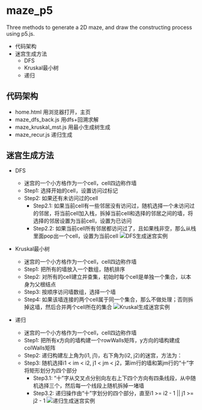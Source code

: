 # maze_p5
Three methods to generate a 2D maze, and draw the constructing process using p5.js.

* 代码架构
* 迷宫生成方法
  * DFS
  * Kruskal最小树
  * 递归

## 代码架构
 * home.html  用浏览器打开，主页
 * maze_dfs_back.js  用dfs+回溯求解
 * maze_kruskal_mst.js  用最小生成树生成
 * maze_recur.js  递归生成

## 迷宫生成方法
  * DFS <br>
    * 迷宫的一个小方格作为一个cell，cell四边称作墙
    * Step1: 选择开始的cell，设置访问过标记
    * Step2: 如果还有未访问过的cell
      * Step2.1: 如果当前cell有一些邻居没有访问过，随机选择一个未访问过的邻居，将当前cell加入栈，拆掉当前cell和选择的邻居之间的墙，将选择的邻居设置为当前cell，设置为已访问
      * Step2.2: 如果当前cell所有邻居都访问过了，且如果栈非空，那么从栈里面pop出一个cell，设置为当前cell
    ![DFS生成迷宫实例](https://github.com/lxcnju/maze_p5/blob/master/maze_dfs.gif)
    
  * Kruskal最小树 <br>
    * 迷宫的一个小方格作为一个cell，cell四边称作墙
    * Step1: 把所有的墙放入一个数组，随机排序
    * Step2: 对所有的cell建立并查集，初始时每个cell是单独一个集合，以本身为父根结点
    * Step3: 按顺序访问墙数组，选择一个墙
    * Step4: 如果该墙连接的两个cell属于同一个集合，那么不做处理；否则拆掉这墙，然后合并两个cell所在的集合
    ![Kruskal生成迷宫实例](https://github.com/lxcnju/maze_p5/blob/master/maze_mst.gif)
    
  * 递归 <br>
    * 迷宫的一个小方格作为一个cell，cell四边称作墙
    * Step1: 把所有x方向的墙构建一个rowWalls矩阵，y方向的墙构建成colWalls矩阵
    * Step2: 递归构建左上角为(i1, j1)，右下角为(i2, j2)的迷宫，方法为：
    * Step3: 随机选择i1 < im < i2, j1 < jm < j2，第im行的墙和第jm行的“十”字将矩形划分为四个部分
      * Step3.1: “十”字从交叉点分别向左右上下四个方向有四条线段，从中随机选择三个，然后每一个线段上随机拆掉一堵墙
      * Step3.2: 递归操作由“十”字划分的四个部分，直至i1 >= i2 - 1 || j1 >= j2 - 1
    ![递归生成迷宫实例](https://github.com/lxcnju/maze_p5/blob/master/maze_recur.gif)
    
  
 
